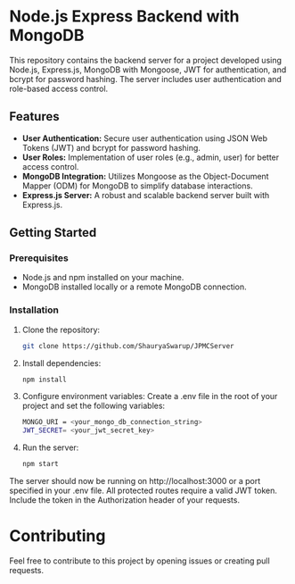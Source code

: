# Node.js Express Backend with MongoDB

This repository contains the backend server for a project developed using Node.js, Express.js, MongoDB with Mongoose, JWT for authentication, and bcrypt for password hashing. The server includes user authentication and role-based access control.

## Features

- **User Authentication:** Secure user authentication using JSON Web Tokens (JWT) and bcrypt for password hashing.
- **User Roles:** Implementation of user roles (e.g., admin, user) for better access control.
- **MongoDB Integration:** Utilizes Mongoose as the Object-Document Mapper (ODM) for MongoDB to simplify database interactions.
- **Express.js Server:** A robust and scalable backend server built with Express.js.

## Getting Started

### Prerequisites

- Node.js and npm installed on your machine.
- MongoDB installed locally or a remote MongoDB connection.

### Installation

1. Clone the repository:

   ```bash
   git clone https://github.com/ShauryaSwarup/JPMCServer
   ```
2. Install dependencies:
   ```bash
   npm install
   ```
3. Configure environment variables:
   Create a .env file in the root of your project and set the following variables:
   ```bash
   MONGO_URI = <your_mongo_db_connection_string>
   JWT_SECRET= <your_jwt_secret_key>
   ```
4. Run the server:
   ```bash
   npm start
   ```
The server should now be running on http://localhost:3000 or a port specified in your .env file.
All protected routes require a valid JWT token. Include the token in the Authorization header of your requests.

# Contributing
Feel free to contribute to this project by opening issues or creating pull requests.
